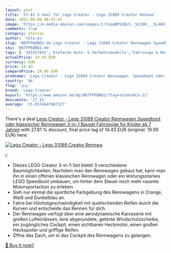 ```yaml
---
layout: post
title: '27.81 % deal for Lego Creator - Lego 31089 Creator Rennwa'
date: 2021-06-08 08:47:47
image: 'https://m.media-amazon.com/images/I/51aqBPGS8LS._SL500_._SL400_.jpg'
comments: true
category: ofertas
author: 'tole.es'
slug: 'B07FP6QNQ1-de Lego Creator - Lego 31089 Creator Rennwagen Speedboot oder...'
sku: 'B07FP6QNQ1-de'
tags: [ '355357031','Einfache Auto- & Verkehrsmodelle','Fahrzeuge & Rennwagen für Kinder','Kinderspielfiguren & -fahrzeuge','LEGO','LEGO Creator','Produkte','Spielfahrzeuge für Kinder','Spielzeug','lego','lego creator', ]
actualPrice: 14.43 EUR
currency: EUR
price: 14.43
comparePrice: 19.99 EUR
prodname: 'Lego Creator - Lego 31089 Creator Rennwagen  Speedboot oder klassischer Rennwagen  3-in-1 Bauset  Fahrzeuge für Kinder ab 7 Jahren'
country: 'de'
flag: '🇩🇪'
brand: 'Lego Creator'
buyurl: 'https://www.amazon.de/dp/B07FP6QNQ1/?tag=tolees0ca-21'
descuento: '27.81'
average: '15.0574647887327'
---
```


There's a deal [Lego Creator - Lego 31089 Creator Rennwagen  Speedboot oder klassischer Rennwagen  3-in-1 Bauset  Fahrzeuge für Kinder ab 7 Jahren](https://www.amazon.de/dp/B07FP6QNQ1/?tag=tolees0ca-21)  with  27.81 % discount, final price tag of  14.43 EUR (original: 19.99 EUR) here:

[![Lego Creator - Lego 31089 Creator Rennwa](https://m.media-amazon.com/images/I/51aqBPGS8LS._SL500_._SL400_.jpg)](https://www.amazon.de/dp/B07FP6QNQ1/?tag=tolees0ca-21)

ℹ️:

- Dieses LEGO Creator 3-in-1-Set bietet 3 verschiedene Baumöglichkeiten: Nachdem man den Rennwagen gebaut hat, kann man ihn in einen offenen klassischen Rennwagen oder ein leistungsstarkes LEGO Speedboot umbauen, um hinter dem Steuer noch mehr rasante Motorsportaction zu erleben.
- Sieh nur einmal die sportliche Farbgebung des Rennwagens in Orange, Weiß und Dunkelblau an.
- Fahre bei Höchstgeschwindigkeit mit quietschenden Reifen durch die Kurven und entscheide das Rennen für dich.
- Der Rennwagen verfügt über eine aerodynamische Karosserie mit großen Lufteinlässen, eine abgerundete, getönte Windschutzscheibe, ein zugängliches Cockpit, einen sichtbaren Heckmotor, einen großen Heckspoiler und griffige Reifen.
- Öffne das Dach, um in das Cockpit des Rennwagens zu gelangen.

[🛒 Buy it now!!](https://www.amazon.de/dp/B07FP6QNQ1/?tag=tolees0ca-21)
